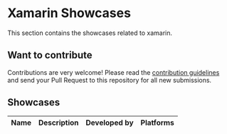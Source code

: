 # Xamarin Showcases

This section contains the showcases related to xamarin.

## Want to contribute

Contributions are very welcome! Please read the [contribution guidelines](contributing-guidelines.md) and send your Pull Request to this repository for all new submissions.

## Showcases

Name | Description | Developed by |  Platforms
------------ | ------- | ------- | ---
